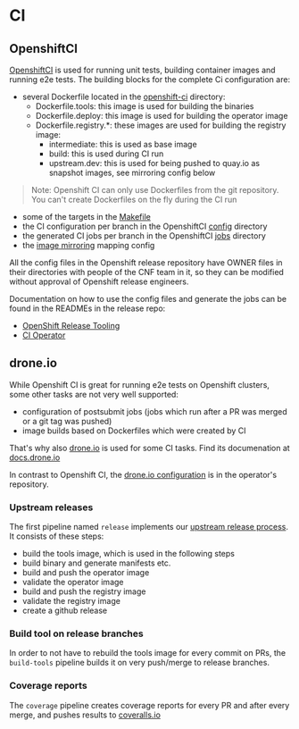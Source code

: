 # CI

## OpenshiftCI

[OpenshiftCI](https://github.com/openshift/release) is used for running unit tests, building container images and
running e2e tests. The building blocks for the complete Ci configuration are:

- several Dockerfile located in the [openshift-ci](https://github.com/openshift-kni/performance-addon-operators/tree/master/openshift-ci) directory:
    - Dockerfile.tools: this image is used for building the binaries
    - Dockerfile.deploy: this image is used for building the operator image
    - Dockerfile.registry.*: these images are used for building the registry image:
        - intermediate: this is used as base image
        - build: this is used during CI run
        - upstream.dev: this is used for being pushed to quay.io as snapshot images, see mirroring config below
        
> Note: Openshift CI can only use Dockerfiles from the git repository. You can't create Dockerfiles on the fly during the CI run

- some of the targets in the [Makefile](https://github.com/openshift-kni/performance-addon-operators/blob/master/Makefile)
- the CI configuration per branch in the OpenshiftCI [config](https://github.com/openshift/release/tree/master/ci-operator/config/openshift-kni/performance-addon-operators) directory
- the generated CI jobs per branch in the OpenshiftCI [jobs](https://github.com/openshift/release/tree/master/ci-operator/jobs/openshift-kni/performance-addon-operators) directory
- the [image mirroring](https://github.com/openshift/release/blob/master/core-services/image-mirroring/openshift-kni/mapping_openshift-kni_quay) mapping config

All the config files in the Openshift release repository have OWNER files in their directories with people of the CNF team in it,
so they can be modified without approval of Openshift release engineers.

Documentation on how to use the config files and generate the jobs can be found in the READMEs in the release repo:
- [OpenShift Release Tooling](https://github.com/openshift/release/blob/master/README.md)  
- [CI Operator](https://github.com/openshift/release/blob/master/ci-operator/README.md)
 
## drone.io

While Openshift CI is great for running e2e tests on Openshift clusters, some other tasks are not very well supported:
- configuration of postsubmit jobs (jobs which run after a PR was merged or a git tag was pushed)
- image builds based on Dockerfiles which were created by CI

That's why also [drone.io](https://cloud.drone.io/openshift-kni/performance-addon-operators) is used for some CI tasks.
Find its documenation at [docs.drone.io](https://docs.drone.io/)

In contrast to Openshift CI, the [drone.io configuration](https://github.com/openshift-kni/performance-addon-operators/blob/master/.drone.yml) is in the operator's repository.

### Upstream releases

The first pipeline named `release` implements our [upstream release process](./releasing.md). It consists of these steps:
- build the tools image, which is used in the following steps
- build binary and generate manifests etc.
- build and push the operator image
- validate the operator image
- build and push the registry image
- validate the registry image
- create a github release

### Build tool on release branches

In order to not have to rebuild the tools image for every commit on PRs, the `build-tools` pipeline builds it on very
push/merge to release branches.

### Coverage reports

The `coverage` pipeline creates coverage reports for every PR and after every merge, and pushes results to [coveralls.io](https://coveralls.io/github/openshift-kni/performance-addon-operators)
